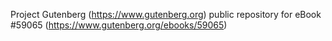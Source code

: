 Project Gutenberg (https://www.gutenberg.org) public repository for
eBook #59065 (https://www.gutenberg.org/ebooks/59065)
